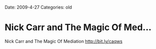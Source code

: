 Date: 2009-4-27
Categories: old

# Nick Carr and The Magic Of Med...

Nick Carr and The Magic Of Mediation <a href="http://bit.ly/caqws" rel="nofollow">http://bit.ly/caqws</a>
